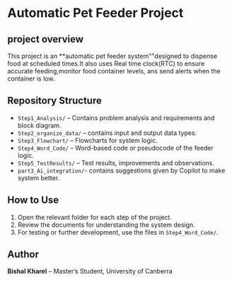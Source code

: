 # Automatic Pet Feeder Project

## project overview
This project is an **automatic pet feeder system""designed to dispense food at scheduled times.It also uses Real time clock(RTC) to ensure accurate feeding,monitor food container levels, ans send alerts when the container is low.

## Repository Structure
- `Step1_Analysis/` – Contains problem analysis and requirements and block diagram.
- `Step2_organize_data/` – contains input and output data types.
- `Step3_Flowchart/` – Flowcharts for system logic.
- `Step4_Word_Code/` – Word-based code or pseudocode of the feeder logic.
- `Step5_TestResults/` – Test results, improvements and observations.
- `part3_Ai_integration/`- contains suggestions given by Copilot to make system better.
  

## How to Use
1. Open the relevant folder for each step of the project.
2. Review the documents for understanding the system design.
3. For testing or further development, use the files in `Step4_Word_Code/`.

## Author
**Bishal Kharel** – Master’s Student, University of Canberra

